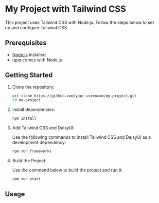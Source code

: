 # My Project with Tailwind CSS

This project uses Tailwind CSS with Node.js. Follow the steps below to set up and configure Tailwind CSS.

## Prerequisites

- [Node.js](https://nodejs.org/) installed
- [npm](https://www.npmjs.com/) comes with Node.js

## Getting Started

1. Clone the repository:

   ```bash
   git clone https://github.com/your-username/my-project.git
   cd my-project
   ```

2. Install dependencies:

   ```bash
   npm install
   ```

3. Add Tailwind CSS and DaisyUI:

   Use the following commands to install Tailwind CSS and DaisyUI as a development dependency:

   ```bash
   npm run frameworks
   ```

4. Build the Project:

   Use the command below to build the project and run it:

   ```bash
   npm run start
   ```

## Usage
